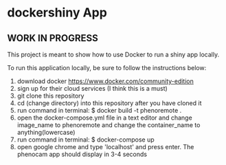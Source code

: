 # dockershiny App
## WORK IN PROGRESS

This project is meant to show how to use Docker to run a shiny app locally.

To run this application locally, be sure to follow the instructions below:

1. download docker <https://www.docker.com/community-edition>
2. sign up for their cloud services (I think this is a must)
3. git clone this repository
4. cd (change directory) into this repository after you have cloned it
5. run command in terminal:
   $ docker build -t phenoremote .
6. open the docker-compose.yml file in a text editor and change image_name to phenoremote and change the container_name to anything(lowercase)
7. run command in terminal:
   $ docker-compose up
8. open google chrome and type 'localhost' and press enter.  The phenocam app should display in 3-4 seconds

